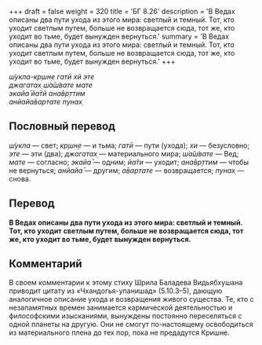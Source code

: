+++
draft = false
weight = 320
title = 'БГ 8.26'
description = 'В Ведах описаны два пути ухода из этого мира: светлый и темный. Тот, кто уходит светлым путем, больше не возвращается сюда, тот же, кто уходит во тьме, будет вынужден вернуться.'
summary = 'В Ведах описаны два пути ухода из этого мира: светлый и темный. Тот, кто уходит светлым путем, больше не возвращается сюда, тот же, кто уходит во тьме, будет вынужден вернуться.'
+++

_ш́укла-кр̣шн̣е гатӣ хй эте  
джагатах̣ ш́а̄ш́вате мате  
экайа̄ йа̄тй ана̄вр̣ттим  
анйайа̄вартате пунах̣_

## Пословный перевод

_ш́укла_ — свет; _кр̣шн̣е_ — и тьма; _гатӣ_ — пути (ухода); _хи_ — безусловно; _эте_ — эти (два); _джагатах̣_ — материального мира; _ш́а̄ш́вате_ — Вед; _мате_ — согласно; _экайа̄_ — одним; _йа̄ти_ — уходит; _ана̄вр̣ттим_ — чтобы не вернуться; _анйайа̄_ — другим; _а̄вартате_ — возвращается; _пунах̣_ — снова.

## Перевод

**В Ведах описаны два пути ухода из этого мира: светлый и темный. Тот, кто уходит светлым путем, больше не возвращается сюда, тот же, кто уходит во тьме, будет вынужден вернуться.**

## Комментарий

В своем комментарии к этому стиху Шрила Баладева Видьябхушана приводит цитату из «Чхандогья-упанишад» (5.10.3–5), дающую аналогичное описание ухода и возвращения живого существа. Те, кто с незапамятных времен занимается кармической деятельностью и философскими изысканиями, вынуждены постоянно переселяться с одной планеты на другую. Они не смогут по-настоящему освободиться из материального плена до тех пор, пока не предадутся Кришне.
